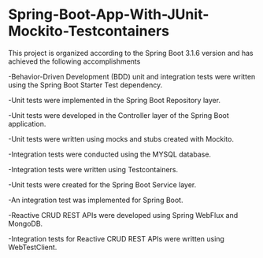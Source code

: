 # Spring-Boot-App-With-JUnit-Mockito-Testcontainers


This project is organized according to the Spring Boot 3.1.6 version and has achieved the following accomplishments

-Behavior-Driven Development (BDD) unit and integration tests were written using the Spring Boot Starter Test dependency.

-Unit tests were implemented in the Spring Boot Repository layer.

-Unit tests were developed in the Controller layer of the Spring Boot application.

-Unit tests were written using mocks and stubs created with Mockito.

-Integration tests were conducted using the MYSQL database.

-Integration tests were written using Testcontainers.

-Unit tests were created for the Spring Boot Service layer.

-An integration test was implemented for Spring Boot.

-Reactive CRUD REST APIs were developed using Spring WebFlux and MongoDB.

-Integration tests for Reactive CRUD REST APIs were written using WebTestClient.
